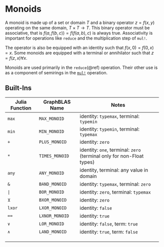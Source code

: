 # Monoids

A monoid is made up of a set or domain $T$ and a binary operator $z = f(x, y)$ operating on the same domain, $T \times T \rightarrow T$.
This binary operator must be associative, that is $f(a, f(b, c)) = f(f(a, b), c)$ is always true. Associativity is important for operations like `reduce` and the multiplication step of `mul!`.

The operator is also be equipped with an identity such that $f(x, 0) = f(0, x) = x$. Some monoids are equipped with a terminal or annihilator such that $z = f(z, x) \forall x$.

Monoids are used primarily in the `reduce`(@ref) operation. Their other use is as a component of semirings in the [`mul!`](@ref) operation.

## Built-Ins

| Julia Function | GraphBLAS Name | Notes                                                                 |
|----------------|----------------|-----------------------------------------------------------------------|
| `max`          | `MAX_MONOID`   | identity: `typemax`, terminal: `typemin`                              |
| `min`          | `MIN_MONOID`   | identity: `typemin`, terminal: `typemax`                              |
| `+`            | `PLUS_MONOID`  | identity: `zero`                                                      |
| `*`            | `TIMES_MONOID` | identity: `one`, terminal: `zero` (terminal only for non-Float types) |
| `any`          | `ANY_MONOID`   | identity, terminal: any value in domain                               |
| `&`            | `BAND_MONOID`  | identity: `typemax`, terminal: `zero`                                 |
| `\|`           | `BOR_MONOID`   | identity: `zero`, terminal: `typemax`                                 |
| `⊻`            | `BXOR_MONOID`  | identity: `zero`                                                      |
| `lxor`         | `LXOR_MONOID`  | identity: `false`                                                     |
| `==`           | `LXNOR_MONOID` | identity: `true`                                                      |
| `∨`            | `LOR_MONOID`   | identity: `false`, term: `true`                                       |
| `∧`            | `LAND_MONOID`  | identity: `true`, term: `false`                                       |
|                |                |                                                                       |
|                |                |                                                                       |
|                |                |                                                                       |
